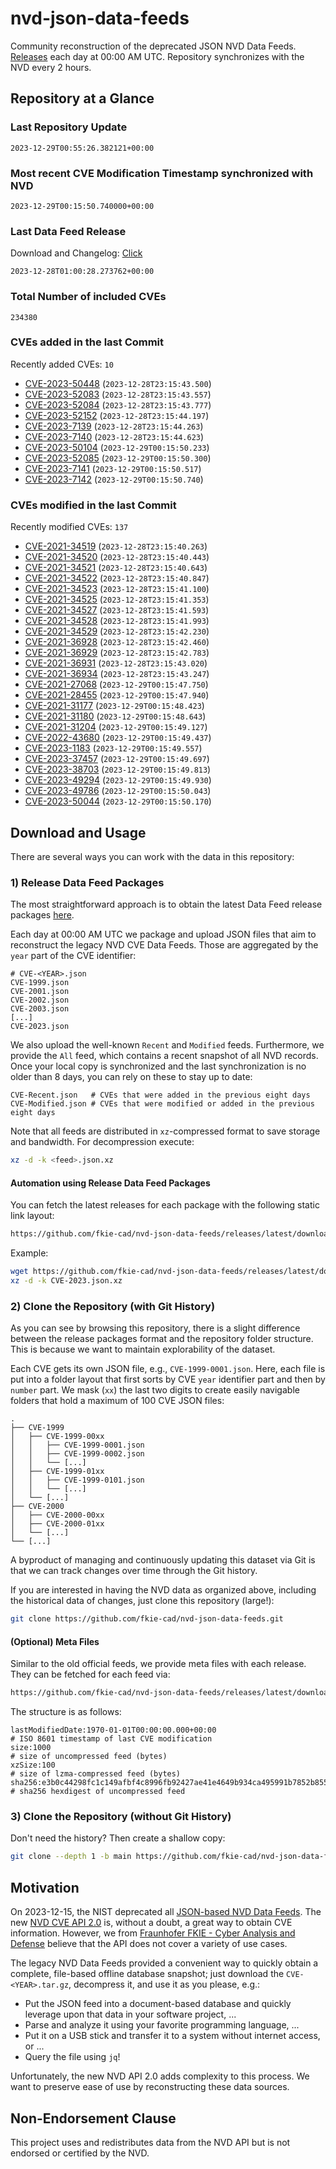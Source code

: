 # nvd-json-data-feeds

Community reconstruction of the deprecated JSON NVD Data Feeds. 
[Releases](https://github.com/fkie-cad/nvd-json-data-feeds/releases/latest) each day at 00:00 AM UTC.
Repository synchronizes with the NVD every 2 hours.

## Repository at a Glance

### Last Repository Update

```plain
2023-12-29T00:55:26.382121+00:00
```

### Most recent CVE Modification Timestamp synchronized with NVD

```plain
2023-12-29T00:15:50.740000+00:00
```

### Last Data Feed Release

Download and Changelog: [Click](https://github.com/fkie-cad/nvd-json-data-feeds/releases/latest)

```plain
2023-12-28T01:00:28.273762+00:00
```

### Total Number of included CVEs

```plain
234380
```

### CVEs added in the last Commit

Recently added CVEs: `10`

* [CVE-2023-50448](CVE-2023/CVE-2023-504xx/CVE-2023-50448.json) (`2023-12-28T23:15:43.500`)
* [CVE-2023-52083](CVE-2023/CVE-2023-520xx/CVE-2023-52083.json) (`2023-12-28T23:15:43.557`)
* [CVE-2023-52084](CVE-2023/CVE-2023-520xx/CVE-2023-52084.json) (`2023-12-28T23:15:43.777`)
* [CVE-2023-52152](CVE-2023/CVE-2023-521xx/CVE-2023-52152.json) (`2023-12-28T23:15:44.197`)
* [CVE-2023-7139](CVE-2023/CVE-2023-71xx/CVE-2023-7139.json) (`2023-12-28T23:15:44.263`)
* [CVE-2023-7140](CVE-2023/CVE-2023-71xx/CVE-2023-7140.json) (`2023-12-28T23:15:44.623`)
* [CVE-2023-50104](CVE-2023/CVE-2023-501xx/CVE-2023-50104.json) (`2023-12-29T00:15:50.233`)
* [CVE-2023-52085](CVE-2023/CVE-2023-520xx/CVE-2023-52085.json) (`2023-12-29T00:15:50.300`)
* [CVE-2023-7141](CVE-2023/CVE-2023-71xx/CVE-2023-7141.json) (`2023-12-29T00:15:50.517`)
* [CVE-2023-7142](CVE-2023/CVE-2023-71xx/CVE-2023-7142.json) (`2023-12-29T00:15:50.740`)


### CVEs modified in the last Commit

Recently modified CVEs: `137`

* [CVE-2021-34519](CVE-2021/CVE-2021-345xx/CVE-2021-34519.json) (`2023-12-28T23:15:40.263`)
* [CVE-2021-34520](CVE-2021/CVE-2021-345xx/CVE-2021-34520.json) (`2023-12-28T23:15:40.443`)
* [CVE-2021-34521](CVE-2021/CVE-2021-345xx/CVE-2021-34521.json) (`2023-12-28T23:15:40.643`)
* [CVE-2021-34522](CVE-2021/CVE-2021-345xx/CVE-2021-34522.json) (`2023-12-28T23:15:40.847`)
* [CVE-2021-34523](CVE-2021/CVE-2021-345xx/CVE-2021-34523.json) (`2023-12-28T23:15:41.100`)
* [CVE-2021-34525](CVE-2021/CVE-2021-345xx/CVE-2021-34525.json) (`2023-12-28T23:15:41.353`)
* [CVE-2021-34527](CVE-2021/CVE-2021-345xx/CVE-2021-34527.json) (`2023-12-28T23:15:41.593`)
* [CVE-2021-34528](CVE-2021/CVE-2021-345xx/CVE-2021-34528.json) (`2023-12-28T23:15:41.993`)
* [CVE-2021-34529](CVE-2021/CVE-2021-345xx/CVE-2021-34529.json) (`2023-12-28T23:15:42.230`)
* [CVE-2021-36928](CVE-2021/CVE-2021-369xx/CVE-2021-36928.json) (`2023-12-28T23:15:42.460`)
* [CVE-2021-36929](CVE-2021/CVE-2021-369xx/CVE-2021-36929.json) (`2023-12-28T23:15:42.783`)
* [CVE-2021-36931](CVE-2021/CVE-2021-369xx/CVE-2021-36931.json) (`2023-12-28T23:15:43.020`)
* [CVE-2021-36934](CVE-2021/CVE-2021-369xx/CVE-2021-36934.json) (`2023-12-28T23:15:43.247`)
* [CVE-2021-27068](CVE-2021/CVE-2021-270xx/CVE-2021-27068.json) (`2023-12-29T00:15:47.750`)
* [CVE-2021-28455](CVE-2021/CVE-2021-284xx/CVE-2021-28455.json) (`2023-12-29T00:15:47.940`)
* [CVE-2021-31177](CVE-2021/CVE-2021-311xx/CVE-2021-31177.json) (`2023-12-29T00:15:48.423`)
* [CVE-2021-31180](CVE-2021/CVE-2021-311xx/CVE-2021-31180.json) (`2023-12-29T00:15:48.643`)
* [CVE-2021-31204](CVE-2021/CVE-2021-312xx/CVE-2021-31204.json) (`2023-12-29T00:15:49.127`)
* [CVE-2022-43680](CVE-2022/CVE-2022-436xx/CVE-2022-43680.json) (`2023-12-29T00:15:49.437`)
* [CVE-2023-1183](CVE-2023/CVE-2023-11xx/CVE-2023-1183.json) (`2023-12-29T00:15:49.557`)
* [CVE-2023-37457](CVE-2023/CVE-2023-374xx/CVE-2023-37457.json) (`2023-12-29T00:15:49.697`)
* [CVE-2023-38703](CVE-2023/CVE-2023-387xx/CVE-2023-38703.json) (`2023-12-29T00:15:49.813`)
* [CVE-2023-49294](CVE-2023/CVE-2023-492xx/CVE-2023-49294.json) (`2023-12-29T00:15:49.930`)
* [CVE-2023-49786](CVE-2023/CVE-2023-497xx/CVE-2023-49786.json) (`2023-12-29T00:15:50.043`)
* [CVE-2023-50044](CVE-2023/CVE-2023-500xx/CVE-2023-50044.json) (`2023-12-29T00:15:50.170`)


## Download and Usage

There are several ways you can work with the data in this repository:

### 1) Release Data Feed Packages

The most straightforward approach is to obtain the latest Data Feed release packages [here](https://github.com/fkie-cad/nvd-json-data-feeds/releases/latest).

Each day at 00:00 AM UTC we package and upload JSON files that aim to reconstruct the legacy NVD CVE Data Feeds.
Those are aggregated by the `year` part of the CVE identifier:

```
# CVE-<YEAR>.json
CVE-1999.json
CVE-2001.json
CVE-2002.json
CVE-2003.json
[...]
CVE-2023.json
```

We also upload the well-known `Recent` and `Modified` feeds.
Furthermore, we provide the `All` feed, which contains a recent snapshot of all NVD records.
Once your local copy is synchronized and the last synchronization is no older than 8 days, you can rely on these to stay up to date:

```plain
CVE-Recent.json   # CVEs that were added in the previous eight days
CVE-Modified.json # CVEs that were modified or added in the previous eight days
```

Note that all feeds are distributed in `xz`-compressed format to save storage and bandwidth.
For decompression execute:

```sh
xz -d -k <feed>.json.xz
```


#### Automation using Release Data Feed Packages

You can fetch the latest releases for each package with the following static link layout:

```sh
https://github.com/fkie-cad/nvd-json-data-feeds/releases/latest/download/CVE-<YEAR>.json.xz
```

Example:

```sh
wget https://github.com/fkie-cad/nvd-json-data-feeds/releases/latest/download/CVE-2023.json.xz
xz -d -k CVE-2023.json.xz
```



### 2) Clone the Repository (with Git History)

As you can see by browsing this repository, there is a slight difference between the release packages format and the repository folder structure.
This is because we want to maintain explorability of the dataset.

Each CVE gets its own JSON file, e.g., `CVE-1999-0001.json`.
Here, each file is put into a folder layout that first sorts by CVE `year` identifier part and then by `number` part.
We mask (`xx`) the last two digits to create easily navigable folders that hold a maximum of 100 CVE JSON files:

```plain
.
├── CVE-1999
│   ├── CVE-1999-00xx
│   │   ├── CVE-1999-0001.json
│   │   ├── CVE-1999-0002.json
│   │   └── [...]
│   ├── CVE-1999-01xx
│   │   ├── CVE-1999-0101.json
│   │   └── [...]
│   └── [...]
├── CVE-2000
│   ├── CVE-2000-00xx
│   ├── CVE-2000-01xx
│   └── [...]
└── [...]
```

A byproduct of managing and continuously updating this dataset via Git is that we can track changes over time through the Git history.

If you are interested in having the NVD data as organized above, including the historical data of changes, just clone this repository (large!):

```sh
git clone https://github.com/fkie-cad/nvd-json-data-feeds.git
```

#### (Optional) Meta Files

Similar to the old official feeds, we provide meta files with each release. They can be fetched for each feed via:

```sh
https://github.com/fkie-cad/nvd-json-data-feeds/releases/latest/download/CVE-<YEAR>.meta
```

The structure is as follows:

```plain
lastModifiedDate:1970-01-01T00:00:00.000+00:00                          # ISO 8601 timestamp of last CVE modification
size:1000                                                               # size of uncompressed feed (bytes)
xzSize:100                                                              # size of lzma-compressed feed (bytes)
sha256:e3b0c44298fc1c149afbf4c8996fb92427ae41e4649b934ca495991b7852b855 # sha256 hexdigest of uncompressed feed
```


### 3) Clone the Repository (without Git History)

Don't need the history? Then create a shallow copy:

```sh
git clone --depth 1 -b main https://github.com/fkie-cad/nvd-json-data-feeds.git
```

## Motivation

On 2023-12-15, the NIST deprecated all [JSON-based NVD Data Feeds](https://nvd.nist.gov/vuln/data-feeds#divRetirementBanner-1).
The new [NVD CVE API 2.0](https://nvd.nist.gov/developers/vulnerabilities) is, without a doubt, a great way to obtain CVE information.
However, we from [Fraunhofer FKIE - Cyber Analysis and Defense](https://www.fkie.fraunhofer.de/en/departments/cad.html) believe that the API does not cover a variety of use cases.

The legacy NVD Data Feeds provided a convenient way to quickly obtain a complete, file-based offline database snapshot; just download the `CVE-<YEAR>.tar.gz`, decompress it, and use it as you please, e.g.:

* Put the JSON feed into a document-based database and quickly leverage upon that data in your software project, ...
* Parse and analyze it using your favorite programming language, ...
* Put it on a USB stick and transfer it to a system without internet access, or ...
* Query the file using `jq`!

Unfortunately, the new NVD API 2.0 adds complexity to this process.
We want to preserve ease of use by reconstructing these data sources.

## Non-Endorsement Clause

This project uses and redistributes data from the NVD API but is not endorsed or certified by the NVD.